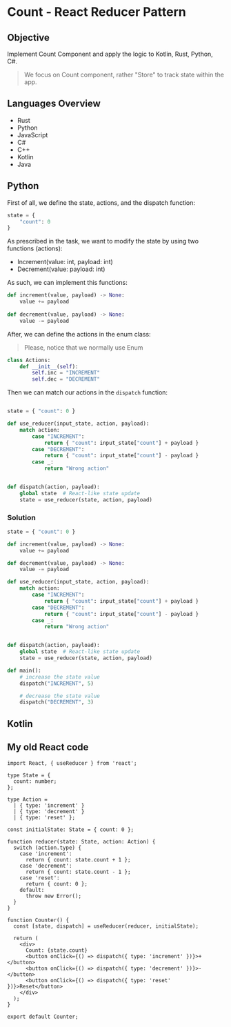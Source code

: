 # Count - React Reducer Pattern

## Objective

Implement Count Component and apply the logic to Kotlin, Rust, Python, C#.

> We focus on Count component, rather "Store" to track state within the app.

## Languages Overview

- Rust
- Python
- JavaScript
- C#
- C++
- Kotlin
- Java

## Python

First of all, we define the state, actions, and the dispatch function:

```python
state = {
    "count": 0
}
```

As prescribed in the task, we want to modify the state by using two functions (actions):

- Increment(value: int, payload: int)
- Decrement(value: payload: int)

As such, we can implement this functions:

```python
def increment(value, payload) -> None:
    value += payload
    
def decrement(value, payload) -> None:
    value -= payload
```

After, we can define the actions in the enum class:

> Please, notice that we normally use Enum

```python
class Actions:
    def __init__(self):
        self.inc = "INCREMENT"
        self.dec = "DECREMENT"
```

Then we can match our actions in the `dispatch` function:

```python

state = { "count": 0 }

def use_reducer(input_state, action, payload):
    match action:
        case "INCREMENT":
            return { "count": input_state["count"] + payload }
        case "DECREMENT":
            return { "count": input_state["count"] - payload }
        case _:
            return "Wrong action"


def dispatch(action, payload):
    global state  # React-like state update
    state = use_reducer(state, action, payload)
```

### Solution

```python
state = { "count": 0 }

def increment(value, payload) -> None:
    value += payload

def decrement(value, payload) -> None:
    value -= payload

def use_reducer(input_state, action, payload):
    match action:
        case "INCREMENT":
            return { "count": input_state["count"] + payload }
        case "DECREMENT":
            return { "count": input_state["count"] - payload }
        case _:
            return "Wrong action"


def dispatch(action, payload):
    global state  # React-like state update
    state = use_reducer(state, action, payload)

def main():
    # increase the state value
    dispatch("INCREMENT", 5)

    # decrease the state value
    dispatch("DECREMENT", 3)
```

## Kotlin

## My old React code

```tsx
import React, { useReducer } from 'react';

type State = {
  count: number;
};

type Action =
  | { type: 'increment' }
  | { type: 'decrement' }
  | { type: 'reset' };

const initialState: State = { count: 0 };

function reducer(state: State, action: Action) {
  switch (action.type) {
    case 'increment':
      return { count: state.count + 1 };
    case 'decrement':
      return { count: state.count - 1 };
    case 'reset':
      return { count: 0 };
    default:
      throw new Error();
  }
}

function Counter() {
  const [state, dispatch] = useReducer(reducer, initialState);

  return (
    <div>
      Count: {state.count}
      <button onClick={() => dispatch({ type: 'increment' })}>+</button>
      <button onClick={() => dispatch({ type: 'decrement' })}>-</button>
      <button onClick={() => dispatch({ type: 'reset' })}>Reset</button>
    </div>
  );
}

export default Counter;
```
